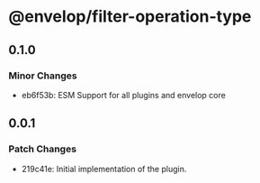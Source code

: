 # @envelop/filter-operation-type

## 0.1.0

### Minor Changes

- eb6f53b: ESM Support for all plugins and envelop core

## 0.0.1

### Patch Changes

- 219c41e: Initial implementation of the plugin.
